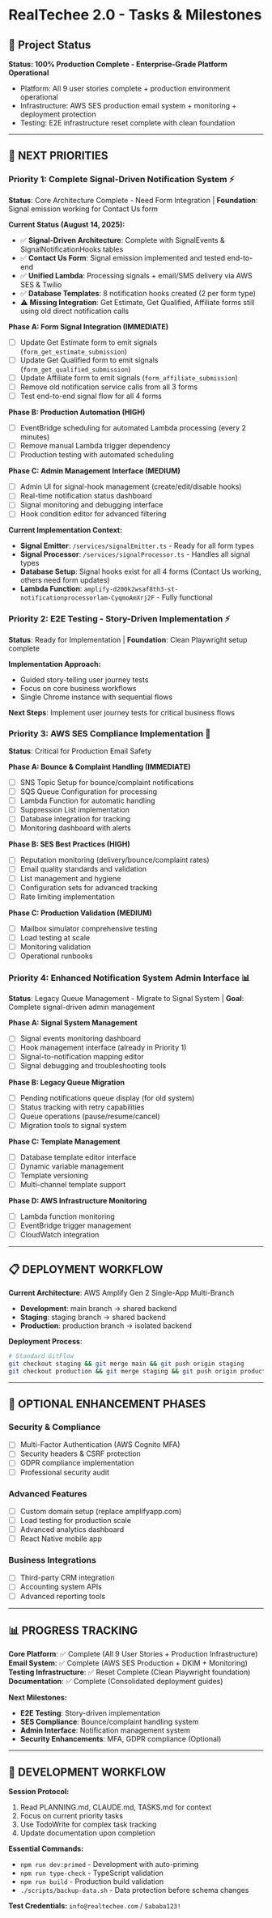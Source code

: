 # RealTechee 2.0 - Tasks & Milestones

## 🎯 Project Status

**Status: 100% Production Complete - Enterprise-Grade Platform Operational**
- Platform: All 9 user stories complete + production environment operational
- Infrastructure: AWS SES production email system + monitoring + deployment protection
- Testing: E2E infrastructure reset complete with clean foundation

---

## 🎯 **NEXT PRIORITIES**

### **Priority 1: Complete Signal-Driven Notification System** ⚡
**Status**: Core Architecture Complete - Need Form Integration | **Foundation**: Signal emission working for Contact Us form

**Current Status (August 14, 2025):**
- ✅ **Signal-Driven Architecture**: Complete with SignalEvents & SignalNotificationHooks tables
- ✅ **Contact Us Form**: Signal emission implemented and tested end-to-end
- ✅ **Unified Lambda**: Processing signals + email/SMS delivery via AWS SES & Twilio
- ✅ **Database Templates**: 8 notification hooks created (2 per form type)
- ⚠️ **Missing Integration**: Get Estimate, Get Qualified, Affiliate forms still using old direct notification calls

**Phase A: Form Signal Integration (IMMEDIATE)**
- [ ] Update Get Estimate form to emit signals (`form_get_estimate_submission`)
- [ ] Update Get Qualified form to emit signals (`form_get_qualified_submission`) 
- [ ] Update Affiliate form to emit signals (`form_affiliate_submission`)
- [ ] Remove old notification service calls from all 3 forms
- [ ] Test end-to-end signal flow for all 4 forms

**Phase B: Production Automation (HIGH)**
- [ ] EventBridge scheduling for automated Lambda processing (every 2 minutes)
- [ ] Remove manual Lambda trigger dependency
- [ ] Production testing with automated scheduling

**Phase C: Admin Management Interface (MEDIUM)**
- [ ] Admin UI for signal-hook management (create/edit/disable hooks)
- [ ] Real-time notification status dashboard
- [ ] Signal monitoring and debugging interface
- [ ] Hook condition editor for advanced filtering

**Current Implementation Context:**
- **Signal Emitter**: `/services/signalEmitter.ts` - Ready for all form types
- **Signal Processor**: `/services/signalProcessor.ts` - Handles all signal types
- **Database Setup**: Signal hooks exist for all 4 forms (Contact Us working, others need form updates)
- **Lambda Function**: `amplify-d200k2wsaf8th3-st-notificationprocessorlam-CyqmoAmXrj2F` - Fully functional

### **Priority 2: E2E Testing - Story-Driven Implementation** ⚡
**Status**: Ready for Implementation | **Foundation**: Clean Playwright setup complete

**Implementation Approach:**
- Guided story-telling user journey tests
- Focus on core business workflows
- Single Chrome instance with sequential flows

**Next Steps**: Implement user journey tests for critical business flows

### **Priority 3: AWS SES Compliance Implementation** 🚨
**Status**: Critical for Production Email Safety

**Phase A: Bounce & Complaint Handling (IMMEDIATE)**
- [ ] SNS Topic Setup for bounce/complaint notifications
- [ ] SQS Queue Configuration for processing
- [ ] Lambda Function for automatic handling
- [ ] Suppression List implementation
- [ ] Database integration for tracking
- [ ] Monitoring dashboard with alerts

**Phase B: SES Best Practices (HIGH)**
- [ ] Reputation monitoring (delivery/bounce/complaint rates)
- [ ] Email quality standards and validation
- [ ] List management and hygiene
- [ ] Configuration sets for advanced tracking
- [ ] Rate limiting implementation

**Phase C: Production Validation (MEDIUM)**
- [ ] Mailbox simulator comprehensive testing
- [ ] Load testing at scale
- [ ] Monitoring validation
- [ ] Operational runbooks

### **Priority 4: Enhanced Notification System Admin Interface** 📊
**Status**: Legacy Queue Management - Migrate to Signal System | **Goal**: Complete signal-driven admin management

**Phase A: Signal System Management** 
- [ ] Signal events monitoring dashboard
- [ ] Hook management interface (already in Priority 1)
- [ ] Signal-to-notification mapping editor
- [ ] Signal debugging and troubleshooting tools

**Phase B: Legacy Queue Migration**
- [ ] Pending notifications queue display (for old system)
- [ ] Status tracking with retry capabilities
- [ ] Queue operations (pause/resume/cancel)
- [ ] Migration tools to signal system

**Phase C: Template Management**
- [ ] Database template editor interface
- [ ] Dynamic variable management
- [ ] Template versioning
- [ ] Multi-channel template support

**Phase D: AWS Infrastructure Monitoring**
- [ ] Lambda function monitoring
- [ ] EventBridge trigger management
- [ ] CloudWatch integration

---

## 📋 **DEPLOYMENT WORKFLOW**

**Current Architecture**: AWS Amplify Gen 2 Single-App Multi-Branch
- **Development**: main branch → shared backend
- **Staging**: staging branch → shared backend  
- **Production**: production branch → isolated backend

**Deployment Process**:
```bash
# Standard GitFlow
git checkout staging && git merge main && git push origin staging
git checkout production && git merge staging && git push origin production
```

---

## 🚀 **OPTIONAL ENHANCEMENT PHASES**

### **Security & Compliance**
- [ ] Multi-Factor Authentication (AWS Cognito MFA)
- [ ] Security headers & CSRF protection 
- [ ] GDPR compliance implementation
- [ ] Professional security audit

### **Advanced Features**
- [ ] Custom domain setup (replace amplifyapp.com)
- [ ] Load testing for production scale
- [ ] Advanced analytics dashboard
- [ ] React Native mobile app

### **Business Integrations**
- [ ] Third-party CRM integration
- [ ] Accounting system APIs
- [ ] Advanced reporting tools

---

## 📊 **PROGRESS TRACKING**

**Core Platform**: ✅ Complete (All 9 User Stories + Production Infrastructure)
**Email System**: ✅ Complete (AWS SES Production + DKIM + Monitoring)
**Testing Infrastructure**: ✅ Reset Complete (Clean Playwright foundation)
**Documentation**: ✅ Complete (Consolidated deployment guides)

**Next Milestones:**
- **E2E Testing**: Story-driven implementation
- **SES Compliance**: Bounce/complaint handling system
- **Admin Interface**: Notification management system
- **Security Enhancements**: MFA, GDPR compliance (Optional)

---

## 📝 **DEVELOPMENT WORKFLOW**

**Session Protocol:**
1. Read PLANNING.md, CLAUDE.md, TASKS.md for context
2. Focus on current priority tasks
3. Use TodoWrite for complex task tracking
4. Update documentation upon completion

**Essential Commands:**
- `npm run dev:primed` - Development with auto-priming
- `npm run type-check` - TypeScript validation
- `npm run build` - Production build validation
- `./scripts/backup-data.sh` - Data protection before schema changes

**Test Credentials:** `info@realtechee.com` / `Sababa123!`